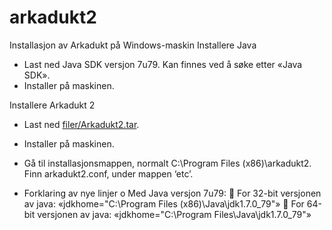 # arkadukt2
Installasjon av Arkadukt på Windows-maskin
Installere Java
-	Last ned Java SDK versjon 7u79. Kan finnes ved å søke etter «Java SDK».
-	Installer på maskinen.

Installere Arkadukt 2
-	Last ned [filer/Arkadukt2.tar](https://github.com/joergen-vs/arkadukt2/blob/d1cbf19e6daab2cfb8efe4df5579407705ad3eb6/filer/Arkadukt2.tar?raw=true).
-	Installer på maskinen.
-	Gå til installasjonsmappen, normalt C:\Program Files (x86)\arkadukt2. Finn arkadukt2.conf, under mappen ‘etc’.
 
-	Forklaring av nye linjer
o	Med Java versjon 7u79:
	For 32-bit versjonen av java: «jdkhome="C:\Program Files (x86)\Java\jdk1.7.0_79"»
	For 64-bit versjonen av java: «jdkhome="C:\Program Files\Java\jdk1.7.0_79"»
